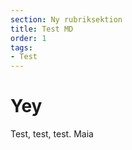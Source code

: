 ```yaml
---
section: Ny rubriksektion
title: Test MD
order: 1
tags:
- Test
---
```


# Yey
Test, test, test. 
Maia
